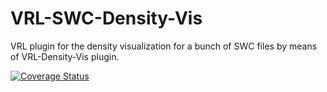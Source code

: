 VRL-SWC-Density-Vis
===================

VRL plugin for the density visualization for a bunch of SWC files by means of VRL-Density-Vis plugin.

[![Coverage Status](https://coveralls.io/repos/stephanmg/VRL-SWC-Density-Vis/badge.png)](https://coveralls.io/r/stephanmg/VRL-SWC-Density-Vis)
